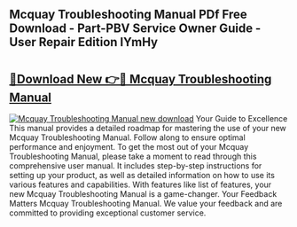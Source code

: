 ## Mcquay Troubleshooting Manual PDf Free Download - Part-PBV Service Owner Guide - User Repair Edition lYmHy

# <h2><a href="http://bc72725.oget.top/?id=Mcquay+Troubleshooting+Manual">🔗Download New 👉🔴 Mcquay Troubleshooting Manual</a></h2>

[![Mcquay Troubleshooting Manual new download](https://i.imgur.com/5g1atiW.png)](http://bc72725.oget.top/?id=Mcquay+Troubleshooting+Manual)
Your Guide to Excellence This manual provides a detailed roadmap for mastering the use of your new Mcquay Troubleshooting Manual. Follow along to ensure optimal performance and enjoyment. To get the most out of your Mcquay Troubleshooting Manual, please take a moment to read through this comprehensive user manual. It includes step-by-step instructions for setting up your product, as well as detailed information on how to use its various features and capabilities. With features like list of features, your new Mcquay Troubleshooting Manual is a game-changer. Your Feedback Matters Mcquay Troubleshooting Manual. We value your feedback and are committed to providing exceptional customer service.
